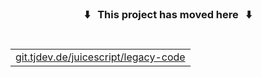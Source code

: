 <h3 align="center">⬇️&nbsp;&nbsp;&nbsp;This project has moved here&nbsp;&nbsp;&nbsp;⬇️</h3>
<h1><table align="center"><tr><td><a href="https://git.tjdev.de/juicescript/legacy-code">git.tjdev.de/juicescript/legacy-code</a></td></tr></table></h1>
<br />
